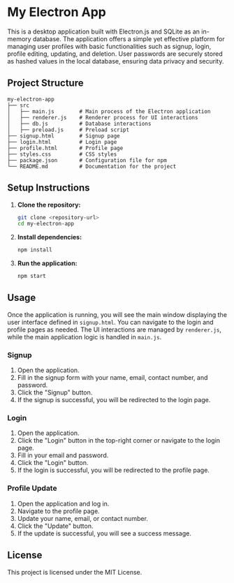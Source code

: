# My Electron App


This is a desktop application built with Electron.js and SQLite as an in-memory database. The application offers a simple yet effective platform for managing user profiles with basic functionalities such as signup, login, profile editing, updating, and deletion. User passwords are securely stored as hashed values in the local database, ensuring data privacy and security.

## Project Structure

```
my-electron-app
├── src
│   ├── main.js        # Main process of the Electron application
│   ├── renderer.js    # Renderer process for UI interactions
│   ├── db.js          # Database interactions
│   ├── preload.js     # Preload script
├── signup.html        # Signup page
├── login.html         # Login page
├── profile.html       # Profile page
├── styles.css         # CSS styles
├── package.json       # Configuration file for npm
└── README.md          # Documentation for the project
```

## Setup Instructions

1. **Clone the repository:**
   ```sh
   git clone <repository-url>
   cd my-electron-app
   ```

2. **Install dependencies:**
   ```sh
   npm install
   ```

3. **Run the application:**
   ```sh
   npm start
   ```

## Usage

Once the application is running, you will see the main window displaying the user interface defined in `signup.html`. You can navigate to the login and profile pages as needed. The UI interactions are managed by `renderer.js`, while the main application logic is handled in `main.js`.

### Signup

1. Open the application.
2. Fill in the signup form with your name, email, contact number, and password.
3. Click the "Signup" button.
4. If the signup is successful, you will be redirected to the login page.

### Login

1. Open the application.
2. Click the "Login" button in the top-right corner or navigate to the login page.
3. Fill in your email and password.
4. Click the "Login" button.
5. If the login is successful, you will be redirected to the profile page.

### Profile Update

1. Open the application and log in.
2. Navigate to the profile page.
3. Update your name, email, or contact number.
4. Click the "Update" button.
5. If the update is successful, you will see a success message.

## License

This project is licensed under the MIT License.